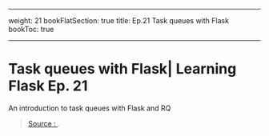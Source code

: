 
---
weight: 21
bookFlatSection: true
title: Ep.21 Task queues with Flask
bookToc: true

---

Task queues with Flask| Learning Flask Ep. 21
===
An introduction to task queues with Flask and RQ




> [Source : ](https://pythonise.com/series/learning-flask/flask-rq-task-queue).
<!--stackedit_data:
eyJoaXN0b3J5IjpbMTc4NzUyNTc5NV19
-->